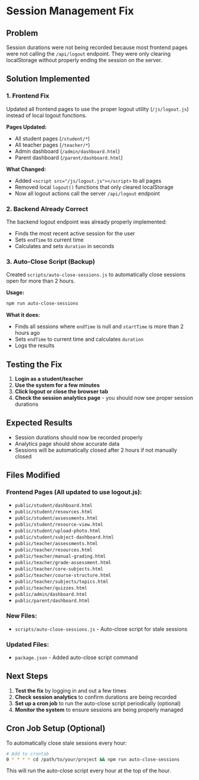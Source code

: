 # Session Management Fix

## Problem
Session durations were not being recorded because most frontend pages were not calling the `/api/logout` endpoint. They were only clearing localStorage without properly ending the session on the server.

## Solution Implemented

### 1. Frontend Fix
Updated all frontend pages to use the proper logout utility (`/js/logout.js`) instead of local logout functions.

**Pages Updated:**
- All student pages (`/student/*`)
- All teacher pages (`/teacher/*`) 
- Admin dashboard (`/admin/dashboard.html`)
- Parent dashboard (`/parent/dashboard.html`)

**What Changed:**
- Added `<script src="/js/logout.js"></script>` to all pages
- Removed local `logout()` functions that only cleared localStorage
- Now all logout actions call the server `/api/logout` endpoint

### 2. Backend Already Correct
The backend logout endpoint was already properly implemented:
- Finds the most recent active session for the user
- Sets `endTime` to current time
- Calculates and sets `duration` in seconds

### 3. Auto-Close Script (Backup)
Created `scripts/auto-close-sessions.js` to automatically close sessions open for more than 2 hours.

**Usage:**
```bash
npm run auto-close-sessions
```

**What it does:**
- Finds all sessions where `endTime` is null and `startTime` is more than 2 hours ago
- Sets `endTime` to current time and calculates `duration`
- Logs the results

## Testing the Fix

1. **Login as a student/teacher**
2. **Use the system for a few minutes**
3. **Click logout or close the browser tab**
4. **Check the session analytics page** - you should now see proper session durations

## Expected Results

- Session durations should now be recorded properly
- Analytics page should show accurate data
- Sessions will be automatically closed after 2 hours if not manually closed

## Files Modified

### Frontend Pages (All updated to use logout.js):
- `public/student/dashboard.html`
- `public/student/resources.html`
- `public/student/assessments.html`
- `public/student/resource-view.html`
- `public/student/upload-photo.html`
- `public/student/subject-dashboard.html`
- `public/teacher/assessments.html`
- `public/teacher/resources.html`
- `public/teacher/manual-grading.html`
- `public/teacher/grade-assessment.html`
- `public/teacher/core-subjects.html`
- `public/teacher/course-structure.html`
- `public/teacher/subjects/topics.html`
- `public/teacher/quizzes.html`
- `public/admin/dashboard.html`
- `public/parent/dashboard.html`

### New Files:
- `scripts/auto-close-sessions.js` - Auto-close script for stale sessions

### Updated Files:
- `package.json` - Added auto-close script command

## Next Steps

1. **Test the fix** by logging in and out a few times
2. **Check session analytics** to confirm durations are being recorded
3. **Set up a cron job** to run the auto-close script periodically (optional)
4. **Monitor the system** to ensure sessions are being properly managed

## Cron Job Setup (Optional)

To automatically close stale sessions every hour:

```bash
# Add to crontab
0 * * * * cd /path/to/your/project && npm run auto-close-sessions
```

This will run the auto-close script every hour at the top of the hour. 